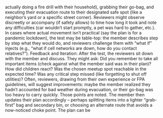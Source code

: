 actually doing a fire drill with their household), grabbing their go-bag, and executing their evacuation route to their designated safe spot (like a neighbor’s yard or a specific street corner). Reviewers might observe discreetly or accompany (if safety allows) to time how long it took and note any difficulties (car wouldn’t start promptly, a pet was hard to gather, etc.). In cases where actual movement isn’t practical (say the plan is for a pandemic lockdown), the test may be table-top: the member describes step by step what they would do, and reviewers challenge them with “what if” injects (e.g., “what if cell networks are down, how do you contact relatives?”). Feedback and Iteration: After the test, the reviewers sit down with the member and discuss. They might ask: Did you remember to take all important items (check against what the member said was in their plan)? How did children react? Was the chosen meetup spot reachable in the expected time? Was any critical step missed (like forgetting to shut off utilities)? Often, reviewers, drawing from their own experience or FPA guidelines, will suggest improvements: maybe the member realized they hadn’t accounted for bad weather during evacuation, or their go-bag was too heavy to carry quickly. Those points are noted. The member then updates their plan accordingly – perhaps splitting items into a lighter “grab-first” bag and secondary bin, or choosing an alternate route that avoids a now-noticed choke point. The plan can be